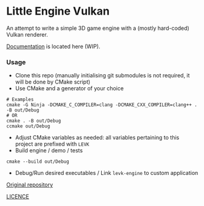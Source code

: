 # Little Engine Vulkan

An attempt to write a simple 3D game engine with a (mostly hard-coded) Vulkan renderer.

[Documentation](https://karnkaul.github.io/levk-docs) is located here (WIP).

### Usage
- Clone this repo (manually initialising git submodules is not required, it will be done by CMake script)
- Use CMake and a generator of your choice
```
# Examples
cmake -G Ninja -DCMAKE_C_COMPILER=clang -DCMAKE_CXX_COMPILER=clang++ . -B out/Debug
# OR
cmake . -B out/Debug
ccmake out/Debug
```
- Adjust CMake variables as needed: all variables pertaining to this project are prefixed with `LEVK`
- Build engine / demo / tests
```
cmake --build out/Debug
```
- Debug/Run desired executables / Link `levk-engine` to custom application

[Original repository](https://github.com/karnkaul/LittleEngineVk)

[LICENCE](LICENSE)
